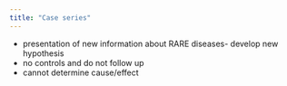 ```yaml
---
title: "Case series"
---
```

- presentation of new information about RARE diseases- develop new hypothesis
- no controls and do not follow up
- cannot determine cause/effect

